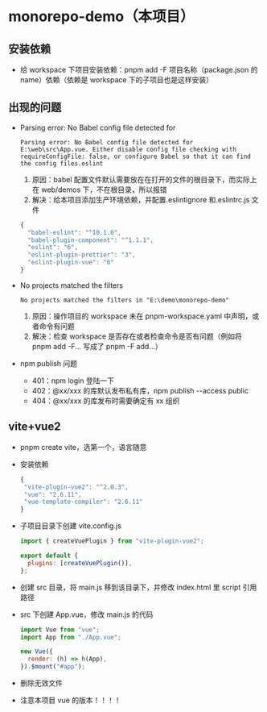 # monorepo-demo（本项目）

## 安装依赖

- 给 workspace 下项目安装依赖：pnpm add -F 项目名称（package.json 的 name）依赖（依赖是 workspace 下的子项目也是这样安装）

## 出现的问题

- Parsing error: No Babel config file detected for

  ```text
  Parsing error: No Babel config file detected for E:\web\src\App.vue. Either disable config file checking with requireConfigFile: false, or configure Babel so that it can find the config files.eslint
  ```

  1. 原因：babel 配置文件默认需要放在在打开的文件的根目录下，而实际上在 web/demos 下，不在根目录，所以报错
  2. 解决：给本项目添加生产环境依赖，并配置.eslintignore 和.eslintrc.js 文件

  ```javascript
  {
    "babel-eslint": "^10.1.0",
    "babel-plugin-component": "^1.1.1",
    "eslint": "6",
    "eslint-plugin-prettier": "3",
    "eslint-plugin-vue": "6"
  }
  ```

- No projects matched the filters

  ```text
  No projects matched the filters in "E:\demo\monorepo-demo"
  ```

  1. 原因：操作项目的 workspace 未在 pnpm-workspace.yaml 中声明，或者命令有问题
  2. 解决：检查 workspace 是否存在或者检查命令是否有问题（例如将 pnpm add -F... 写成了 pnpm -F add...）

- npm publish 问题
  - 401：npm login 登陆一下
  - 402：@xx/xxx 的库默认发布私有库，npm publish --access public
  - 404：@xx/xxx 的库发布时需要确定有 xx 组织

## vite+vue2

- pnpm create vite，选第一个，语言随意

- 安装依赖

  ```javascript
  {
   "vite-plugin-vue2": "^2.0.3",
   "vue": "2.6.11",
   "vue-template-compiler": "2.6.11"
  }
  ```

- 子项目目录下创建 vite.config.js

  ```javascript
  import { createVuePlugin } from "vite-plugin-vue2";

  export default {
    plugins: [createVuePlugin()],
  };
  ```

- 创建 src 目录，将 main.js 移到该目录下，并修改 index.html 里 script 引用路径

- src 下创建 App.vue，修改 main.js 的代码

  ```javascript
  import Vue from "vue";
  import App from "./App.vue";

  new Vue({
    render: (h) => h(App),
  }).$mount("#app");
  ```

- 删除无效文件

- 注意本项目 vue 的版本！！！！
